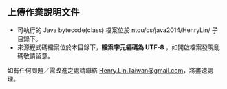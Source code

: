 上傳作業說明文件
-------------------------------
* 可執行的 Java bytecode(class) 檔案位於 ntou/cs/java2014/HenryLin/ 子目錄下。
* 來源程式碼檔案位於本目錄下，**檔案字元編碼為 UTF-8** ，如開啟檔案發現亂碼敬請留意。

如有任何問題／需改進之處請聯絡 <Henry.Lin.Taiwan@gmail.com>，將盡速處理。